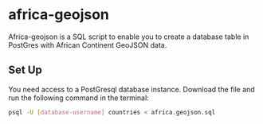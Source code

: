 # africa-geojson
Africa-geojson is a SQL script to enable you to create a database table in PostGres with African Continent GeoJSON data.

## Set Up

You need access to a PostGresql database instance. Download the file and run the following command in the terminal:
```bash
psql -U [database-username] countries < africa.geojson.sql
```

